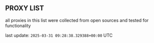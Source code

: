 ## PROXY LIST

all proxies in this list were collected from open sources and tested for functionality

last update: `2025-03-31 09:28:38.329388+00:00` UTC